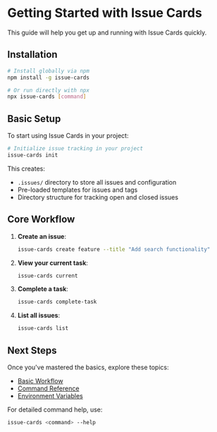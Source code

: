 # Getting Started with Issue Cards

This guide will help you get up and running with Issue Cards quickly.

## Installation

```bash
# Install globally via npm
npm install -g issue-cards

# Or run directly with npx
npx issue-cards [command]
```

## Basic Setup

To start using Issue Cards in your project:

```bash
# Initialize issue tracking in your project
issue-cards init
```

This creates:
- `.issues/` directory to store all issues and configuration
- Pre-loaded templates for issues and tags
- Directory structure for tracking open and closed issues

## Core Workflow

1. **Create an issue**:
   ```bash
   issue-cards create feature --title "Add search functionality"
   ```

2. **View your current task**:
   ```bash
   issue-cards current
   ```

3. **Complete a task**:
   ```bash
   issue-cards complete-task
   ```

4. **List all issues**:
   ```bash
   issue-cards list
   ```

## Next Steps

Once you've mastered the basics, explore these topics:

- [Basic Workflow](tutorials/basic-workflow.md)
- [Command Reference](commands.md)
- [Environment Variables](reference/environment-vars.md)

For detailed command help, use:
```bash
issue-cards <command> --help
```